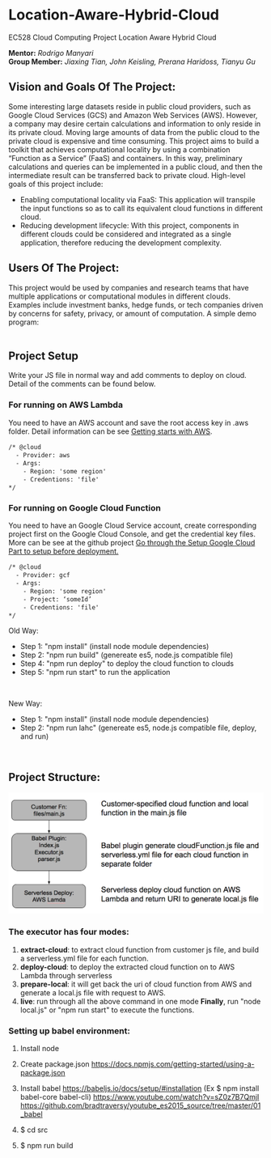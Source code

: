 # Location-Aware-Hybrid-Cloud
EC528 Cloud Computing Project Location Aware Hybrid Cloud

**Mentor:** *Rodrigo Manyari* <br>
**Group Member:** *Jiaxing Tian, John Keisling, Prerana Haridoss, Tianyu Gu* <br>

## Vision and Goals Of The Project:
Some interesting large datasets reside in public cloud providers, such as Google Cloud Services (GCS) and Amazon Web Services (AWS). However, a company may desire certain calculations and information to only reside in its private cloud. Moving large amounts of data from the public cloud to the private cloud is expensive and time consuming. This project aims to build a toolkit that achieves computational locality by using a combination “Function as a Service” (FaaS) and containers. In this way, preliminary calculations and queries can be implemented in a public cloud, and then the intermediate result can be transferred back to private cloud. High-level goals of this project include:
* Enabling computational locality via FaaS: This application will transpile the input functions so as to call its equivalent cloud functions in different cloud.
* Reducing development lifecycle: With this project, components in different clouds could be considered and integrated as a single application, therefore reducing the development complexity.

## Users Of The Project:

This project would be used by companies and research teams that have multiple
applications or computational modules in different clouds. Examples include investment banks, hedge funds, or tech companies driven by concerns for safety, privacy, or amount of computation.
A simple demo program:<br><br>

## Project Setup
Write your JS file in normal way and add comments to deploy on cloud. Detail of the comments can be found below.

### For running on AWS Lambda
You need to have an AWS account and save the root access key in .aws folder. Detail information can be see [Getting starts with AWS](http://docs.aws.amazon.com/gettingstarted/latest/awsgsg-intro/gsg-aws-intro.html).
```
/* @cloud 
  - Provider: aws
  - Args: 
    - Region: 'some region'
    - Credentions: 'file'
*/
```

### For running on Google Cloud Function
You need to have an Google Cloud Service account, create corresponding project first on the Google Cloud Console, and get the credential key files. More can be see at the github project [Go through the Setup Google Cloud Part to setup before deployment.](https://github.com/serverless/serverless-google-cloudfunctions)

```
/* @cloud 
  - Provider: gcf
  - Args: 
    - Region: 'some region'
    - Project: ‘someId’
    - Credentions: 'file'
*/
```

Old Way: <br />
* Step 1: "npm install" (install node module dependencies) <br />
* Step 2: "npm run build" (genereate es5, node.js compatible file) <br />
* Step 4: "npm run deploy" to deploy the cloud function to clouds <br>
* Step 5: "npm run start" to run the application <br>
<br>

New Way: <br />
* Step 1: "npm install" (install node module dependencies) <br />
* Step 2: "npm run lahc" (genereate es5, node.js compatible file, deploy, and run) <br />
<br>

## Project Structure:
![Alt text](https://github.com/BU-CS-CE-528-2017/Location-Aware-Hybrid-Cloud/blob/master/system_architecture.png "System Architecture")

### The executor has four modes:
1. **extract-cloud**: to extract cloud function from customer js file, and build a serverless.yml file for each function.
2. **deploy-cloud**: to deploy the extracted cloud function on to AWS Lambda through serverless
3. **prepare-local**: it will get back the uri of cloud function from AWS and generate a local.js file with request to AWS.
4. **live**: run through all the above command in one mode
**Finally**, run "node local.js" or "npm run start" to execute the functions.

### Setting up babel environment:
1. Install node
2. Create package.json https://docs.npmjs.com/getting-started/using-a-package.json
3. Install babel https://babeljs.io/docs/setup/#installation  (Ex $ npm install babel-core babel-cli)
https://www.youtube.com/watch?v=sZ0z7B7QmjI
https://github.com/bradtraversy/youtube_es2015_source/tree/master/01_babel
  
4. $ cd src
5. $ npm run build
  
